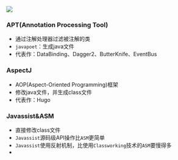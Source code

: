 ![](https://gitee.com/hysbtr/pic/raw/master/niubi.png)

### APT(Annotation Processing Tool)
* 通过注解处理器过滤被注解的类
* `javapoet`：生成java文件
* 代表作：DataBinding、Dagger2、ButterKnife、EventBus

### AspectJ
* AOP(Aspect-Oriented Programming)框架
* 修改java文件，并生成class文件
* 代表作：Hugo

### Javassist&ASM
* 直接修改class文件
* `Javassist`源码级API操作比`ASM`更简单
* `Javassist`使用反射机制，比使用`Classworking`技术的`ASM`要慢得多
* 

